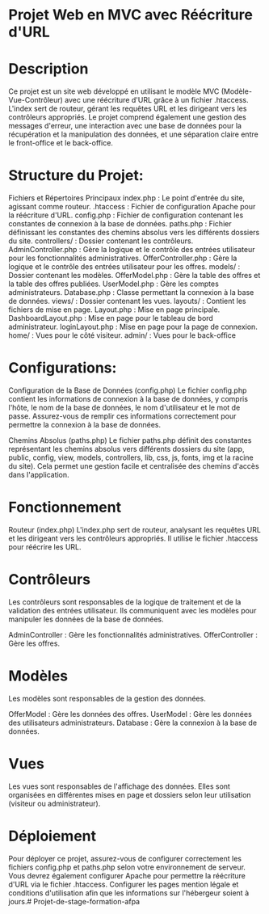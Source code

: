 # Projet Web en MVC avec Réécriture d'URL
# Description
Ce projet est un site web développé en utilisant le modèle MVC (Modèle-Vue-Contrôleur) avec une réécriture d'URL grâce à un fichier .htaccess. L'index sert de routeur, gérant les requêtes URL et les dirigeant vers les contrôleurs appropriés. Le projet comprend également une gestion des messages d'erreur, une interaction avec une base de données pour la récupération et la manipulation des données, et une séparation claire entre le front-office et le back-office.

# Structure du Projet:
Fichiers et Répertoires Principaux
index.php : Le point d'entrée du site, agissant comme routeur.
.htaccess : Fichier de configuration Apache pour la réécriture d'URL.
config.php : Fichier de configuration contenant les constantes de connexion à la base de données.
paths.php : Fichier définissant les constantes des chemins absolus vers les différents dossiers du site.
controllers/ : Dossier contenant les contrôleurs.
AdminController.php : Gère la logique et le contrôle des entrées utilisateur pour les fonctionnalités administratives.
OfferController.php : Gère la logique et le contrôle des entrées utilisateur pour les offres.
models/ : Dossier contenant les modèles.
OfferModel.php : Gère la table des offres et la table des offres publiées.
UserModel.php : Gère les comptes administrateurs.
Database.php : Classe permettant la connexion à la base de données.
views/ : Dossier contenant les vues.
layouts/ : Contient les fichiers de mise en page.
Layout.php : Mise en page principale.
DashboardLayout.php : Mise en page pour le tableau de bord administrateur.
loginLayout.php : Mise en page pour la page de connexion.
home/ : Vues pour le côté visiteur.
admin/ : Vues pour le back-office

# Configurations:
Configuration de la Base de Données (config.php)
Le fichier config.php contient les informations de connexion à la base de données, y compris l'hôte, le nom de la base de données, le nom d'utilisateur et le mot de passe. Assurez-vous de remplir ces informations correctement pour permettre la connexion à la base de données.

Chemins Absolus (paths.php)
Le fichier paths.php définit des constantes représentant les chemins absolus vers différents dossiers du site (app, public, config, view, models, controllers, lib, css, js, fonts, img et la racine du site). Cela permet une gestion facile et centralisée des chemins d'accès dans l'application.

# Fonctionnement
Routeur (index.php)
L'index.php sert de routeur, analysant les requêtes URL et les dirigeant vers les contrôleurs appropriés. Il utilise le fichier .htaccess pour réécrire les URL.

# Contrôleurs
Les contrôleurs sont responsables de la logique de traitement et de la validation des entrées utilisateur. Ils communiquent avec les modèles pour manipuler les données de la base de données.

AdminController : Gère les fonctionnalités administratives.
OfferController : Gère les offres.

# Modèles
Les modèles sont responsables de la gestion des données.

OfferModel : Gère les données des offres.
UserModel : Gère les données des utilisateurs administrateurs.
Database : Gère la connexion à la base de données.

# Vues
Les vues sont responsables de l'affichage des données. Elles sont organisées en différentes mises en page et dossiers selon leur utilisation (visiteur ou administrateur).

# Déploiement
Pour déployer ce projet, assurez-vous de configurer correctement les fichiers config.php et paths.php selon votre environnement de serveur. Vous devrez également configurer Apache pour permettre la réécriture d'URL via le fichier .htaccess.
Configurer les pages mention légale et conditions d'utilisation afin que les informations sur l'hébergeur soient à jours.# Projet-de-stage-formation-afpa
